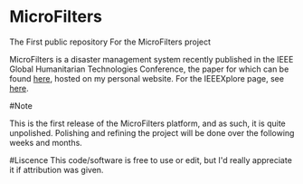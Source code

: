 # MicroFilters
The First public repository For the MicroFilters project

MicroFilters is a disaster management system recently published in the IEEE Global Humanitarian Technologies Conference, the paper for which can be found [here](http://microfilter.cs.uwaterloo.ca/Andrew/ResearchPics/MicroFiltersCameraReady.pdf), hosted on my personal website. For the IEEEXplore page, see [here](http://ieeexplore.ieee.org/xpl/articleDetails.jsp?tp=&arnumber=6970316&queryText%3DMicroFilters).

#Note

This is the first release of the MicroFilters platform, and as such, it is quite unpolished. Polishing and refining the project will be done over the following weeks and months.

#Liscence
This code/software is free to use or edit, but I'd really appreciate it if attribution was given.
